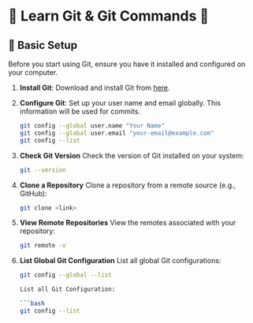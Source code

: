 # 🚀 **Learn Git & Git Commands** 🚀

## 🔧 **Basic Setup**

Before you start using Git, ensure you have it installed and configured on your computer.

1. **Install Git**:
   Download and install Git from [here](https://git-scm.com/).

2. **Configure Git**:
   Set up your user name and email globally. This information will be used for commits.

   ```bash
   git config --global user.name "Your Name"
   git config --global user.email "your-email@example.com"
   git config --list

3. **Check Git Version**
    Check the version of Git installed on your system:

    ```bash
    git --version


4. **Clone a Repository**
    Clone a repository from a remote source (e.g., GitHub):

    ```bash
    git clone <link>

5. **View Remote Repositories**
    View the remotes associated with your repository:

    ```bash
    git remote -v

6. **List Global Git Configuration**
    List all global Git configurations:

    ```bash
    git config --global --list

    List all Git Configuration:

    ```bash
    git config --list



